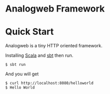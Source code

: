 Analogweb Framework
===============================================

# Quick Start

Analogweb is a tiny HTTP oriented framework.

Installing [Scala](http://www.scala-lang.org/) and [sbt](http://www.scala-sbt.org) then run.

```
$ sbt run 
```

And you will get

```
$ curl http://localhost:8080/helloworld
$ Hello World
```
